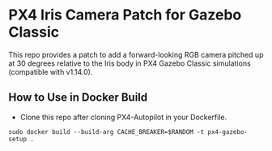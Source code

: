 # PX4 Iris Camera Patch for Gazebo Classic

This repo provides a patch to add a forward-looking RGB camera pitched up at 30 degrees relative to the Iris body in PX4 Gazebo Classic simulations (compatible with v1.14.0).

## How to Use in Docker Build
- Clone this repo after cloning PX4-Autopilot in your Dockerfile.
```
sudo docker build --build-arg CACHE_BREAKER=$RANDOM -t px4-gazebo-setup .

```
